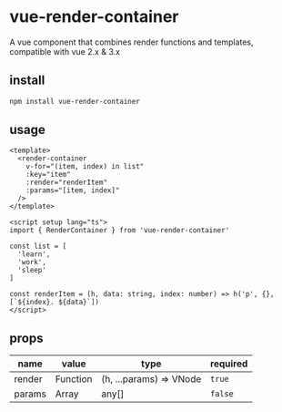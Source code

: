 # vue-render-container
A vue component that combines render functions and templates, compatible with vue 2.x & 3.x  

## install
```bash
npm install vue-render-container
```

## usage
```vue
<template>
  <render-container
    v-for="(item, index) in list"
    :key="item"
    :render="renderItem"
    :params="[item, index]"
  />
</template>

<script setup lang="ts">
import { RenderContainer } from 'vue-render-container'

const list = [
  'learn',
  'work',
  'sleep'
]

const renderItem = (h, data: string, index: number) => h('p', {}, [`${index}. ${data}`])
</script>
```

## props
|name|value|type|required|
|---|---|---|---|
|render|Function |(h, ...params) => VNode |```true```|
|params|Array |any[] | ```false```|
